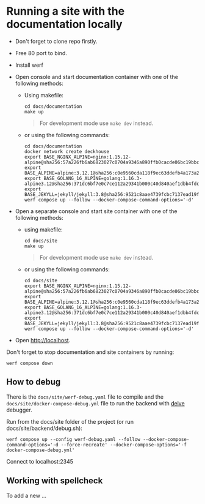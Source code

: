 # Running a site with the documentation locally

- Don't forget to clone repo firstly.

- Free 80 port to bind.

- Install werf

- Open console and start documentation container with one of the following methods:
  - Using makefile:

    ```shell
    cd docs/documentation
    make up 
    ```

    > For development mode use `make dev` instead.

  - or using the following commands:

    ```shell
    cd docs/documentation
    docker network create deckhouse
    export BASE_NGINX_ALPINE=nginx:1.15.12-alpine@sha256:57a226fb6ab6823027c0704a9346a890ffb0cacde06bc19bbc234c8720673555
    export BASE_ALPINE=alpine:3.12.1@sha256:c0e9560cda118f9ec63ddefb4a173a2b2a0347082d7dff7dc14272e7841a5b5a
    export BASE_GOLANG_16_ALPINE=golang:1.16.3-alpine3.12@sha256:371dc6bf7e0c7ce112a29341b000c40d840aef1dbb4fdcb3ae5c0597e28f3061
    export BASE_JEKYLL=jekyll/jekyll:3.8@sha256:9521c8aae4739fcbc7137ead19f91841b833d671542f13e91ca40280e88d6e34 
    werf compose up --follow --docker-compose-command-options='-d'
    ```

- Open a separate console and start site container with one of the following methods:
  - using makefile:

    ```shell
    cd docs/site
    make up 
    ```

    > For development mode use `make dev` instead.

  - or using the following commands:

    ```shell
    cd docs/site
    export BASE_NGINX_ALPINE=nginx:1.15.12-alpine@sha256:57a226fb6ab6823027c0704a9346a890ffb0cacde06bc19bbc234c8720673555
    export BASE_ALPINE=alpine:3.12.1@sha256:c0e9560cda118f9ec63ddefb4a173a2b2a0347082d7dff7dc14272e7841a5b5a
    export BASE_GOLANG_16_ALPINE=golang:1.16.3-alpine3.12@sha256:371dc6bf7e0c7ce112a29341b000c40d840aef1dbb4fdcb3ae5c0597e28f3061
    export BASE_JEKYLL=jekyll/jekyll:3.8@sha256:9521c8aae4739fcbc7137ead19f91841b833d671542f13e91ca40280e88d6e34 
    werf compose up --follow --docker-compose-command-options='-d'
    ```

- Open <http://localhost>.

Don't forget to stop documentation and site containers by running:

```shell
werf compose down
```

## How to debug

There is the `docs/site/werf-debug.yaml` file to compile and the `docs/site/docker-compose-debug.yml` file to run the backend with [delve](https://github.com/go-delve/delve) debugger.

Run from the docs/site folder of the project (or run docs/site/backend/debug.sh):

```shell
werf compose up --config werf-debug.yaml --follow --docker-compose-command-options='-d --force-recreate' --docker-compose-options='-f docker-compose-debug.yml'
```

Connect to localhost:2345


## Working with spellcheck

To add a new …

